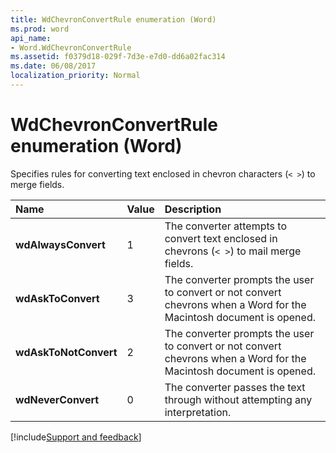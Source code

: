 ```yaml
---
title: WdChevronConvertRule enumeration (Word)
ms.prod: word
api_name:
- Word.WdChevronConvertRule
ms.assetid: f0379d18-029f-7d3e-e7d0-dd6a02fac314
ms.date: 06/08/2017
localization_priority: Normal
---
```



# WdChevronConvertRule enumeration (Word)

Specifies rules for converting text enclosed in chevron characters (`< >`) to merge fields.



|Name|Value|Description|
|:-----|:-----|:-----|
| **wdAlwaysConvert**|1|The converter attempts to convert text enclosed in chevrons (`< >`) to mail merge fields.|
| **wdAskToConvert**|3|The converter prompts the user to convert or not convert chevrons when a Word for the Macintosh document is opened.|
| **wdAskToNotConvert**|2|The converter prompts the user to convert or not convert chevrons when a Word for the Macintosh document is opened.|
| **wdNeverConvert**|0|The converter passes the text through without attempting any interpretation.|

[!include[Support and feedback](~/includes/feedback-boilerplate.md)]